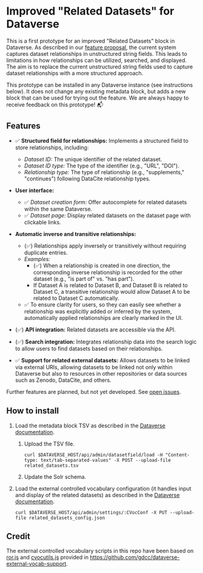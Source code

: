 # Improved "Related Datasets" for Dataverse

This is a first prototype for an improved "Related Datasets" block in Dataverse. As described in our [feature proposal](https://docs.google.com/document/d/1VVF2v8OGB1LCN5XLG93tK6Lbz2DuP5AmefOQhbWtkEQ/edit?usp=sharing), the current system captures dataset relationships in unstructured string fields. This leads to limitations in how relationships can be utilized, searched, and displayed. The aim is to replace the current unstructured string fields used to capture dataset relationships with a more structured approach.

This prototype can be installed in any Dataverse instance (see instructions below). It does not change any existing metadata block, but adds a new block that can be used for trying out the feature. We are always happy to receive feedback on this prototype! 📬

## Features

* ✅ **Structured field for relationships:** Implements a structured field to store relationships, including:
   * *Dataset ID:* The unique identifier of the related dataset.
   * *Dataset ID type:* The type of the identifier (e.g., "URL", "DOI").
   * *Relationship type:* The type of relationship (e.g., "supplements," "continues") following DataCite relationship types.

* **User interface:**
   * ✅ *Dataset creation form:* Offer autocomplete for related datasets within the same Dataverse.
   * ✅ *Dataset page:* Display related datasets on the dataset page with clickable links.
 
* **Automatic inverse and transitive relationships:**
   * (✅) Relationships apply inversely or transitively without requiring duplicate entries.
   * *Examples:*
      * (✅) When a relationship is created in one direction, the corresponding inverse relationship is recorded for the other dataset (e.g., "is part of" vs. "has part").
      * If Dataset A is related to Dataset B, and Dataset B is related to Dataset C, a transitive relationship would allow Dataset A to be related to Dataset C automatically.
   * ✅ To ensure clarity for users, so they can easily see whether a relationship was explicitly added or inferred by the system, automatically applied relationships are clearly marked in the UI.

* (✅) **API integration:** Related datasets are accessible via the API.

* (✅) **Search integration:** Integrates relationship data into the search logic to allow users to find datasets based on their relationships.

* ✅ **Support for related external datasets:** Allows datasets to be linked via external URIs, allowing datasets to be linked not only within Dataverse but also to resources in other repositories or data sources such as Zenodo, DataCite, and others.

Further features are planned, but not yet developed. See [open issues](https://github.com/vera/related-datasets-cvoc/issues).

## How to install

1. Load the metadata block TSV as described in the [Dataverse documentation](https://guides.dataverse.org/en/latest/admin/metadatacustomization.html).
   1. Upload the TSV file.
  
      `
      curl $DATAVERSE_HOST/api/admin/datasetfield/load -H "Content-type: text/tab-separated-values" -X POST --upload-file related_datasets.tsv
      `

   2. Update the Solr schema.
2. Load the external controlled vocabulary configuration (it handles input and display of the related datasets) as described in the [Dataverse documentation](https://guides.dataverse.org/en/latest/admin/metadatacustomization.html#using-external-vocabulary-services).

   `
   curl $DATAVERSE_HOST/api/admin/settings/:CVocConf -X PUT --upload-file related_datasets_config.json
   `

## Credit

The external controlled vocabulary scripts in this repo have been based on [ror.js](https://github.com/gdcc/dataverse-external-vocab-support/blob/b5390e769815ce01fb59e3ac94220d28e565914d/scripts/ror.js) and [cvocutils.js](https://github.com/gdcc/dataverse-external-vocab-support/blob/c05446499ac4c912f5d3af798514561b2e27c3ab/scripts/cvocutils.js) provided in https://github.com/gdcc/dataverse-external-vocab-support.
